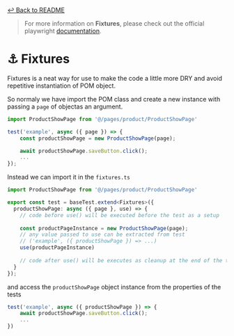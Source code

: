 [↩️ Back to README](/README.md)

> For more information on **Fixtures**, please check out the official playwright [documentation](https://playwright.dev/docs/test-fixtures).

# ⚓ Fixtures

Fixtures is a neat way for use to make the code a little more DRY and avoid repetitive instantiation of POM object.

So normaly we have import the POM class and create a new instance with passing a `page` of objectas an argument. 

```ts
import ProductShowPage from '@/pages/product/ProductShowPage'

test('example', async ({ page }) => {
    const productShowPage = new ProductShowPage(page);

    await productShowPage.saveButton.click();
    ...
});
```

Instead we can import it in the `fixtures.ts`

```ts
import ProductShowPage from '@/pages/product/ProductShowPage'

export const test = baseTest.extend<Fixtures>({
  productShowPage: async ({ page }, use) => {
    // code before use() will be executed before the test as a setup
    
    const productPageInstance = new ProductShowPage(page);
    // any value passed to use can be extracted from test
    // ('example', ({ productShowPage }) => ...)
    use(productPageInstance)
    
    // code after use() will be executes as cleanup at the end of the test
  }
});
```

and access the `productShowPage` object instance from the properties of the tests

```ts
test('example', async ({ productShowPage }) => {
    await productShowPage.saveButton.click();
    ...
})
```
